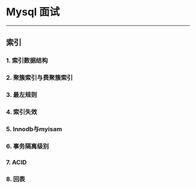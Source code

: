 # Mysql 面试

***

## 索引
### 1. 索引数据结构
### 2. 聚簇索引与费聚簇索引
### 3. 最左规则
### 4. 索引失效
### 5. Innodb与myisam
### 6. 事务隔离级别
### 7. ACID
### 8. 回表